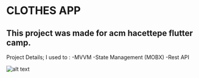 # CLOTHES APP



## This project was made for acm hacettepe flutter camp.
Project Details;
I used to :
-MVVM 
-State Management (MOBX)
-Rest API


![alt text](https://github.com/cagdaspektas/clothesApp/blob/main/clothesappgif.gif)
